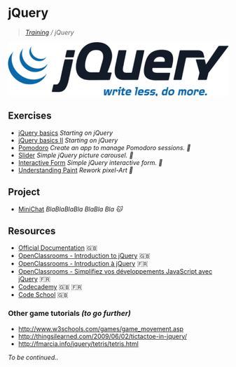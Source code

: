 # jQuery
>_[Training](https://github.com/simplonco/training) / jQuery_

![jQuery](jquery.png)

## Exercises
* [jQuery basics](https://github.com/simplonco/jquery-exercises-base) _Starting on jQuery_
* [jQuery basics II](https://github.com/simplonco/jquery-exercises-base2) _Starting on jQuery_
* [Pomodoro](https://github.com/simplonco/jquery-pomodoro)
  _Create an app to manage Pomodoro sessions. :tomato:_
* [Slider](https://github.com/simplonco/jquery-slider) _Simple jQuery picture carousel. :crystal_ball:_
* [Interactive Form](https://github.com/simplonco/jquery-form) _Simple jQuery interactive form. :pencil:_
* [Understanding Paint](https://github.com/simplonco/jquery-paint)
  _Rework pixel-Art :art:_

## Project

* [MiniChat](https://github.com/simplonco/project-chat) _BlaBlaBlaBla BlaBla Bla :cat:_

## Resources

* [Official Documentation](http://api.jquery.com/) :uk:
* [OpenClassrooms - Introduction to jQuery](https://openclassrooms.com/courses/intro-to-jquery) :uk:
* [OpenClassrooms - Introduction à jQuery](https://openclassrooms.com/courses/introduction-a-jquery-4) :fr:
* [OpenClassrooms - Simplifiez vos développements JavaScript avec jQuery](https://openclassrooms.com/courses/simplifiez-vos-developpements-javascript-avec-jquery) :fr:
* [Codecademy](https://www.codecademy.com/learn/jquery) :uk: :fr:
* [Code School](https://www.codeschool.com/courses/try-jquery) :uk:

### Other game tutorials _(to go further)_

* http://www.w3schools.com/games/game_movement.asp
* http://thingsilearned.com/2009/06/02/tictactoe-in-jquery/
* http://fmarcia.info/jquery/tetris/tetris.html

_To be continued.._

